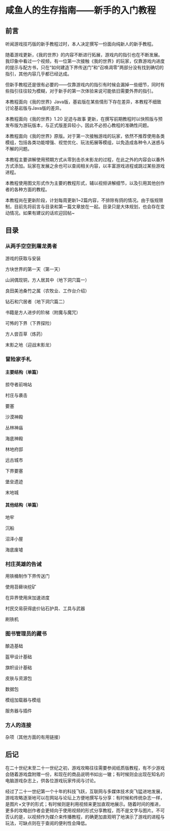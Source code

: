 # 咸鱼人的生存指南——新手的入门教程

## 前言

听闻游戏技巧版的新手教程过时，本人决定撰写一份面向纯新人的新手教程。

随着游戏更新，《我的世界》的内容不断进行拓展，游戏内的指引也在不断发展。我印象中看过一个视频，有一位第一次接触《我的世界》的玩家，仅靠游戏内进度的提示与配方书，只在“如何建造下界传送门”和“召唤凋零”两部分没有找到确切的指引，其他内容几乎都已经达成。

但新手教程还是很有必要的——仅靠游戏内的指引有时候会漏掉一些细节，同时有些指引往往较为模糊，对于新手的第一次体验来说可能依旧需要外界的指引。

本教程面向《我的世界》Java版，基岩版在某些情形下存在差异，本教程不细致讨论基岩版与Java版的差异。

本教程面向《我的世界》1.20 足迹与故事 更新，在撰写前期教程时以快照版与预发布版为游玩版本，与正式版差异较小，因此不必担心教程的准确性问题。

本教程面向《我的世界》原版。对于第一次接触游戏的玩家，依然不推荐使用各类模组，包括各类功能增强、视觉优化、玩法拓展等模组，以免造成各种令人迷惑与不解的问题。

本教程主要讲解使用预期方式从零到击杀末影龙的过程，在此之外的内容会以番外方式添加。玩家在发展之余也可以查阅相关内容，以丰富游戏进程或跳过某些游戏进程。

本教程使用图文形式作为主要的教程形式，辅以视频讲解细节，以及引用其他创作者的各种方面的教程。

本教程尚在更新阶段，计划每周更新1~2篇内容，不排除有鸽的情况。由于版规限制，目前先将前言与目录和第一篇文章放在一起。目录只是大体规划，也会存在变动情况。如果有建议的话欢迎回帖\~

## 目录

### 从两手空空到屠龙勇者

游戏的获取与安装

方块世界的第一天（第一天）

山涧偶现铜，方人居其中（地下洞穴篇一）

良田美池桑竹之属（农牧业、工作台介绍）

钻石和穴居者（地下洞穴篇二）

书籍是方人进步的阶梯（附魔与魔咒）

可怖的下界（下界探险）

方人尝百草（炼药）

末影之地（迎战末影龙）

### 冒险家手札

#### 主要结构（单篇）

掠夺者前哨站

村庄与袭击

要塞

沙漠神殿

丛林神庙

海底神殿

林地府邸

远古城市

下界要塞

堡垒遗迹

末地城

#### 其他结构（单篇）

地牢

沉船

沼泽小屋

海底废墟

### 村庄英雄的告诫

用铁桶制作下界传送门

使用苔藓块挖矿

在异界使用床加速进度

村民交易获得底价钻石护具、工具与武器

刷铁机

### 图书管理员的藏书

酿造基础

盔甲设计基础

旗帜设计基础

皮肤与资源包

数据包

模组加载器与模组

服务器与插件

### 方人的连接

杂项（其他方面的有用链接）

## 后记

在二十世纪末至二十一世纪之初，游戏攻略往往需要参阅纸质版教程，有不少游戏会随着游戏盘附赠一份，和现在的商品说明书如出一辙；有时候则会出现在知名的电脑游戏杂志上，供各位游戏玩家传阅与讨论。

经过了二十一世纪第一个十年的科技飞跃，互联网与多媒体技术突飞猛进地发展，游戏攻略逐渐地可以在网站与论坛上方便地撰写与分享：有时候和传统杂志一样，是图片+文字的形式；有时候则是利用视频来更加直观地展示。随着时间的推进，更多的攻略创作者会更倾向于使用视频的形式分享教程，而不是文字与图片。不可否认的是，以视频作为媒介来传播教程，的确更加直观明了地演示了游戏的进程与玩法，可缺点则在于查阅的便利性会降低。
